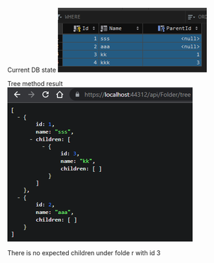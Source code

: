Current DB state
![img.png](img.png)

Tree method result
![img_1.png](img_1.png)

There is no expected children under folde r with id 3